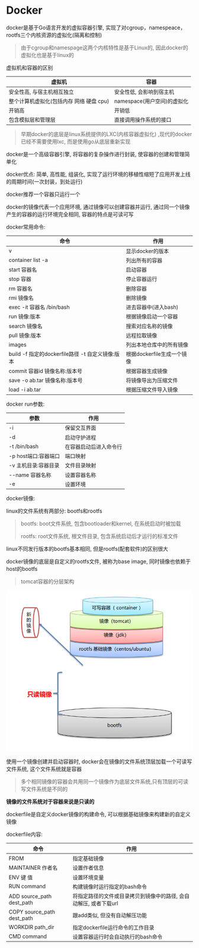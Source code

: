 # Docker

docker是基于Go语言开发的虚拟容器引擎, 实现了对cgroup，namespeace，rootfs三个内核资源的虚拟化(隔离和控制)

> 由于cgroup和namespage这两个内核特性是基于Linux的, 因此docker的虚拟化也是基于linux的

虚拟机和容器的区别

| 虚拟机                                   | 容器                        |
| ---------------------------------------- | --------------------------- |
| 安全性高, 与宿主机相互独立               | 安全性低, 会影响到宿主机    |
| 整个计算机虚拟化(包括内存 网络 硬盘 cpu) | namespace(用户空间)的虚拟化 |
| 开销高                                   | 开销低                      |
| 包含模拟层和管理层                       | 直接调用操作系统的接口      |

> 早期docker的底层是linux系统提供的LXC(内核容器虚拟化) ,现代的docker已经不需要使用lxc, 而是使用go从底层重新实现

docker是一个高级容器引擎, 将容器的复杂操作进行封装, 使容器的创建和管理简单化

docker优点: 简单, 高性能, 组装化, 实现了运行环境的移植性缩短了应用开发上线的周期时间(一次封装，到处运行)

docker推荐一个容器只运行一个

docker的镜像代表一个应用环境, 通过镜像可以创建容器并运行, 通过同一个镜像产生的容器的运行环境完全相同, 容器的特点是可读可写

docker常用命令:

| 命令                                             | 作用                       |
| ------------------------------------------------ | -------------------------- |
| v                                                | 显示docker的版本           |
| container list -a                                | 列出所有的容器             |
| start 容器名                                     | 启动容器                   |
| stop 容器                                        | 停止容器运行               |
| rm 容器名                                        | 删除容器                   |
| rmi 镜像名                                       | 删除镜像                   |
| exec -it 容器名 /bin/bash                        | 进去容器中(进入bash)       |
| run  镜像:版本                                   | 根据镜像启动一个容器       |
| search 镜像名                                    | 搜索对应名称的镜像         |
| pull 镜像:版本                                   | 远程拉取镜像               |
| images                                           | 列出本地仓库中的所有镜像   |
| build -f 指定的dockerfile路径 -t 自定义镜像:版本 | 根据dockerfile生成一个镜像 |
| commit 容器id 镜像名称:版本号                    | 根据容器生成镜像           |
| save -o ab.tar 镜像名称:版本号                   | 将镜像导出为压缩文件       |
| load -i ab.tar                                   | 根据压缩文件导入镜像       |

docker run参数:

| 参数                 | 作用                   |
| -------------------- | ---------------------- |
| -i                   | 保留交互界面           |
| -d                   | 启动守护进程           |
| -t /bin/bash         | 在容器启动后进入命令行 |
| -p host端口:容器端口 | 端口映射               |
| -v 主机目录:容器目录 | 文件目录映射           |
| --name 容器名称      | 设置容器名称           |
| -e                   | 设置环境               |

docker镜像:

linux的文件系统有两部分: bootfs和rootfs

> bootfs: boot文件系统, 包含bootloader和kernel, 在系统启动时被加载
>
> rootfs: root文件系统, 根文件目录, 包含系统启动后才运行的标准文件

linux不同发行版本的bootfs基本相同, 但是rootfs(配套软件)的区别很大

docker镜像的底层是自定义的rootfs文件, 被称为base image, 同时镜像也依赖于host的bootfs

> tomcat容器的分层架构

![image-20220722153250677](Docker.assets/image-20220722153250677.png)

使用一个镜像创建并启动容器时, docker会在镜像的文件系统顶层加载一个可读写文件系统, 这个文件系统就是容器 

> 多个相同镜像的容器会共用同一个镜像作为底层文件系统,只有顶层的可读写文件系统是不同的

**镜像的文件系统对于容器来说是只读的**

dockerfile是自定义docker镜像的构建命令, 可以根据基础镜像来构建新的自定义镜像

dockerfile内容:

| 命令                       | 作用                                                         |
| -------------------------- | ------------------------------------------------------------ |
| FROM                       | 指定基础镜像                                                 |
| MAINTAINER 作者名          | 设置作者信息                                                 |
| ENV 键 值                  | 设置环境变量                                                 |
| RUN command                | 构建镜像时运行指定的bash命令                                 |
| ADD source_path dest_path  | 将指定路径的文件或目录拷贝到镜像中的路径, 会自动解压, 或者下载url |
| COPY source_path dest_path | 跟add类似, 但没有自动解压功能                                |
| WORKDIR path_dir           | 指定dockerfile运行命令的工作目录                             |
| CMD command                | 设置容器运行时会自动执行的bash命令                           |

